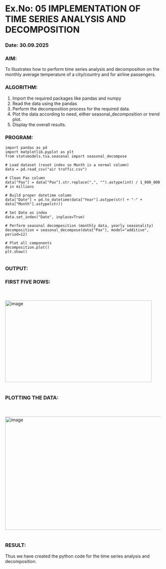 # Ex.No: 05  IMPLEMENTATION OF TIME SERIES ANALYSIS AND DECOMPOSITION
### Date: 30.09.2025

### AIM:
To Illustrates how to perform time series analysis and decomposition on the monthly average temperature of a city/country and for airline passengers.

### ALGORITHM:
1. Import the required packages like pandas and numpy
2. Read the data using the pandas
3. Perform the decomposition process for the required data.
4. Plot the data according to need, either seasonal_decomposition or trend plot.
5. Display the overall results.

### PROGRAM:
```
import pandas as pd
import matplotlib.pyplot as plt
from statsmodels.tsa.seasonal import seasonal_decompose

# Load dataset (reset index so Month is a normal column)
data = pd.read_csv("air traffic.csv")

# Clean Pax column
data["Pax"] = data["Pax"].str.replace(",", "").astype(int) / 1_000_000  # in millions

# Build proper datetime column
data["Date"] = pd.to_datetime(data["Year"].astype(str) + "-" + data["Month"].astype(str))

# Set Date as index
data.set_index("Date", inplace=True)

# Perform seasonal decomposition (monthly data, yearly seasonality)
decomposition = seasonal_decompose(data["Pax"], model="additive", period=12)

# Plot all components
decomposition.plot()
plt.show()


```
### OUTPUT:

### FIRST FIVE ROWS:
<br>
<br>
<img width="474" height="264" alt="image" src="https://github.com/user-attachments/assets/daffeeb9-d377-4ebd-ab52-88c3cf4599dd" />
<br>
<br>


### PLOTTING THE DATA:
<br>
<br>

<img width="585" height="366" alt="image" src="https://github.com/user-attachments/assets/59564574-fdbd-40d8-99bb-484d9e114883" />

<br>
<br>

### RESULT:
Thus we have created the python code for the time series analysis and decomposition.
